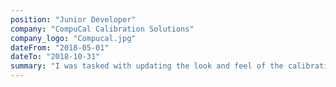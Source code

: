 ```yaml
---
position: "Junior Developer"
company: "CompuCal Calibration Solutions"
company_logo: "Compucal.jpg"
dateFrom: "2018-05-01"
dateTo: "2018-10-31"
summary: "I was tasked with updating the look and feel of the calibration management software for the latest release. I worked in .Net using VB along with JavaScript, XHTML and CSS. I was part of a small team working closely together to make the latest version of CompuCal."
---
```


